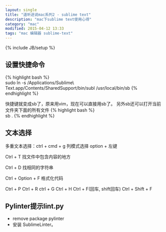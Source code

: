 ```yaml
---
layout: single
title: "道听途说mac系列2 - sublime text"
description: "mac下sublime text使用心得"
category: "mac"
modified: 2015-04-12 13:33
tags: "mac 编辑器 sublime-text"
---
```

{% include JB/setup %}

## 设置快捷命令
{% highlight bash %}  
  sudo ln -s /Applications/Sublime\ Text.app/Contents/SharedSupport/bin/subl /usr/local/bin/sb
{% endhighlight %}

  快捷键就变成sb了，原来用vim，现在可以直接用sb了。
  另外sb还可以打开当前文件夹下面的所有文件
  {% highlight bash %}  
  sb .
{% endhighlight %}

## 文本选择

多重文本选择：ctrl + cmd + g
列模式选择   option + 左键

Ctrl + T
   找文件中包含内容的地方

Ctrl + D 找相同的字符串

Ctrl + Option + F
    格式化代码

Ctrl + P
Ctrl + R
ctrl + G
Ctrl + H
Ctrl + F(回车, shift回车)
Ctrl + Shift + F

## Pylinter提示lint.py
* remove package pylinter
* 安装 SublimeLinter。